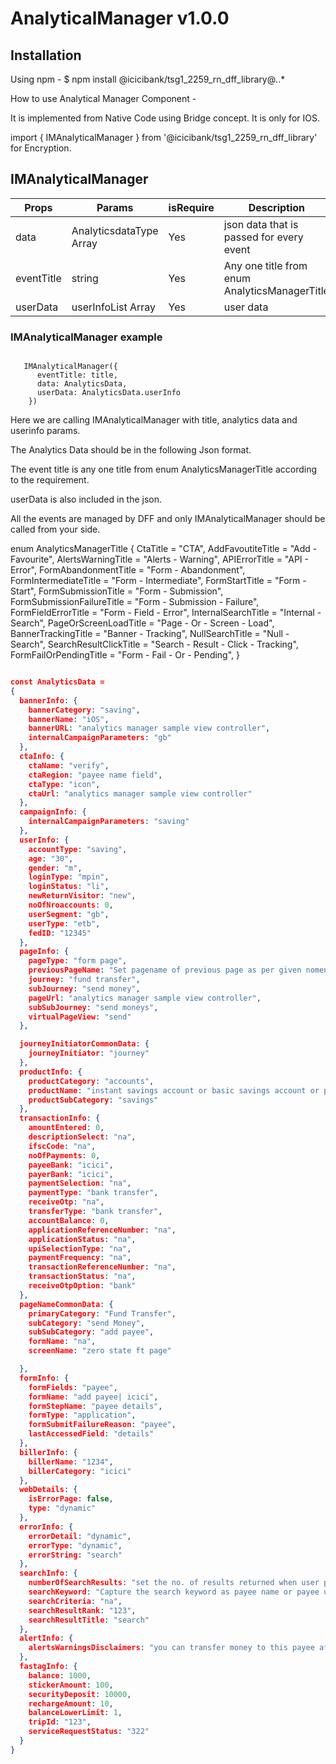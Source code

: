 # AnalyticalManager v1.0.0

## Installation

Using npm -
$ npm install @icicibank/tsg1_2259_rn_dff_library@*.*.*

How to use Analytical Manager Component -

It is implemented from Native Code using Bridge concept. It is only for IOS.

import { IMAnalyticalManager } from '@icicibank/tsg1_2259_rn_dff_library'  for Encryption.



## IMAnalyticalManager

| Props              | Params                    | isRequire | Description                                                                      |
| ------------------ | --------------------------| --------- | -------------------------------------------------------------------------------- |
| data               | AnalyticsdataType Array   | Yes       | json data that is passed for every event                                         |
| eventTitle         | string                    | Yes       | Any one title from enum AnalyticsManagerTitle                                    |
| userData           | userInfoList Array        | Yes       | user data                                                                        |


### IMAnalyticalManager example

```JSX

   IMAnalyticalManager({
      eventTitle: title,
      data: AnalyticsData,
      userData: AnalyticsData.userInfo
    })
```
Here we are calling  IMAnalyticalManager with title, analytics data and userinfo params.

The Analytics Data should be in the following Json format.

The event title is any one title from enum AnalyticsManagerTitle according to the requirement.

userData is also included in the json.

All the events are managed by DFF and only IMAnalyticalManager should be called from your side.




enum AnalyticsManagerTitle {
  CtaTitle = "CTA",
  AddFavoutiteTitle = "Add - Favourite",
  AlertsWarningTitle = "Alerts - Warning",
  APIErrorTitle = "API - Error",
  FormAbandonmentTitle = "Form - Abandonment",
  FormIntermediateTitle = "Form - Intermediate",
  FormStartTitle = "Form - Start",
  FormSubmissionTitle = "Form - Submission",
  FormSubmissionFailureTitle = "Form - Submission - Failure",
  FormFieldErrorTitle = "Form - Field - Error",
  InternalSearchTitle = "Internal - Search",
  PageOrScreenLoadTitle = "Page - Or - Screen - Load",
  BannerTrackingTitle = "Banner - Tracking",
  NullSearchTitle = "Null - Search",
  SearchResultClickTitle = "Search - Result - Click - Tracking",
  FormFailOrPendingTitle = "Form - Fail - Or - Pending",
}

```JSON

const AnalyticsData =
{
  bannerInfo: {
    bannerCategory: "saving",
    bannerName: "iOS",
    bannerURL: "analytics manager sample view controller",
    internalCampaignParameters: "gb"
  },
  ctaInfo: {
    ctaName: "verify",
    ctaRegion: "payee name field",
    ctaType: "icon",
    ctaUrl: "analytics manager sample view controller"
  },
  campaignInfo: {
    internalCampaignParameters: "saving"
  },
  userInfo: {
    accountType: "saving",
    age: "30",
    gender: "m",
    loginType: "mpin",
    loginStatus: "li",
    newReturnVisitor: "new",
    noOfNroaccounts: 0,
    userSegment: "gb",
    userType: "etb",
    fedID: "12345"
  },
  pageInfo: {
    pageType: "form page",
    previousPageName: "Set pagename of previous page as per given nomenclature",
    journey: "fund transfer",
    subJourney: "send money",
    pageUrl: "analytics manager sample view controller",
    subSubJourney: "send moneys",
    virtualPageView: "send"
  },

  journeyInitiatorCommonData: {
    journeyInitiator: "journey"
  },
  productInfo: {
    productCategory: "accounts",
    productName: "instant savings account or basic savings account or privilege savings account or pension account or salary account, etc ",
    productSubCategory: "savings"
  },
  transactionInfo: {
    amountEntered: 0,
    descriptionSelect: "na",
    ifscCode: "na",
    noOfPayments: 0,
    payeeBank: "icici",
    payerBank: "icici",
    paymentSelection: "na",
    paymentType: "bank transfer",
    receiveOtp: "na",
    transferType: "bank transfer",
    accountBalance: 0,
    applicationReferenceNumber: "na",
    applicationStatus: "na",
    upiSelectionType: "na",
    paymentFrequency: "na",
    transactionReferenceNumber: "na",
    transactionStatus: "na",
    receiveOtpOption: "bank"
  },
  pageNameCommonData: {
    primaryCategory: "Fund Transfer",
    subCategory: "send Money",
    subSubCategory: "add payee",
    formName: "na",
    screenName: "zero state ft page"

  },
  formInfo: {
    formFields: "payee",
    formName: "add payee| icici",
    formStepName: "payee details",
    formType: "application",
    formSubmitFailureReason: "payee",
    lastAccessedField: "details"
  },
  billerInfo: {
    billerName: "1234",
    billerCategory: "icici"
  },
  webDetails: {
    isErrorPage: false,
    type: "dynamic"
  },
  errorInfo: {
    errorDetail: "dynamic",
    errorType: "dynamic",
    errorString: "search"
  },
  searchInfo: {
    numberOfSearchResults: "set the no. of results returned when user performed search",
    searchKeyword: "Capture the search keyword as payee name or payee upi id as per what search keyword was entered by user excluding any type of PII",
    searchCriteria: "na",
    searchResultRank: "123",
    searchResultTitle: "search"
  },
  alertInfo: {
    alertsWarningsDisclaimers: "you can transfer money to this payee after 30mins"
  },
  fastagInfo: {
    balance: 1000,
    stickerAmount: 100,
    securityDeposit: 10000,
    rechargeAmount: 10,
    balanceLowerLimit: 1,
    tripId: "123",
    serviceRequestStatus: "322"
  }
}


```
